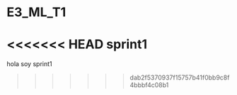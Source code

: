 # E3_ML_T1

<<<<<<< HEAD
sprint1
=======
hola soy sprint1
>>>>>>> dab2f5370937f15757b41f0bb9c8f4bbbf4c08b1
